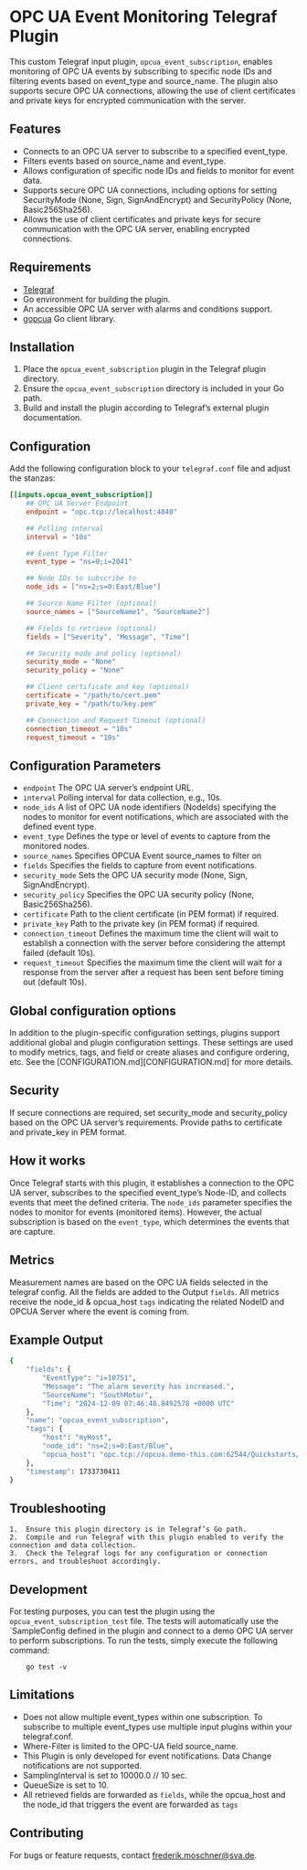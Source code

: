 # OPC UA Event Monitoring Telegraf Plugin
This custom Telegraf input plugin, `opcua_event_subscription`, enables monitoring of OPC UA events by subscribing to specific node IDs and filtering events based on event_type and source_name. The plugin also supports secure OPC UA connections, allowing the use of client certificates and private keys for encrypted communication with the server.

## Features
- Connects to an OPC UA server to subscribe to a specified event_type.
- Filters events based on source_name and event_type.
- Allows configuration of specific node IDs and fields to monitor for event data.
- Supports secure OPC UA connections, including options for setting SecurityMode (None, Sign, SignAndEncrypt) and SecurityPolicy (None, Basic256Sha256).
- Allows the use of client certificates and private keys for secure communication with the OPC UA server, enabling encrypted connections.

## Requirements
- [Telegraf](https://www.influxdata.com/time-series-platform/telegraf/)
- Go environment for building the plugin.
- An accessible OPC UA server with alarms and conditions support.
- [gopcua](https://github.com/gopcua/opcua) Go client library.

## Installation
1. Place the `opcua_event_subscription` plugin in the Telegraf plugin directory.
2. Ensure the `opcua_event_subscription` directory is included in your Go path.
3. Build and install the plugin according to Telegraf’s external plugin documentation.

## Configuration
Add the following configuration block to your `telegraf.conf` file and adjust the stanzas:
```toml
[[inputs.opcua_event_subscription]]
    ## OPC UA Server Endpoint
    endpoint = "opc.tcp://localhost:4840"

    ## Polling interval
    interval = "10s"

    ## Event Type Filter
    event_type = "ns=0;i=2041"

    ## Node IDs to subscribe to
    node_ids = ["ns=2;s=0:East/Blue"]

    ## Source Name Filter (optional)
    source_names = ["SourceName1", "SourceName2"]

    ## Fields to retrieve (optional)
    fields = ["Severity", "Message", "Time"]

    ## Security mode and policy (optional)
    security_mode = "None"
    security_policy = "None"

    ## Client certificate and key (optional)
    certificate = "/path/to/cert.pem"
    private_key = "/path/to/key.pem"

    ## Connection and Request Timeout (optional)
    connection_timeout = "10s"
    request_timeout = "10s"
```

## Configuration Parameters
- `endpoint` The OPC UA server’s endpoint URL.
- `interval` Polling interval for data collection, e.g., 10s.
- `node_ids` A list of OPC UA node identifiers (NodeIds) specifying the nodes to monitor for event notifications, which are associated with the defined event type.
- `event_type` Defines the type or level of events to capture from the monitored nodes.
- `source_names` Specifies OPCUA Event source_names to filter on
- `fields` Specifies the fields to capture from event notifications.
- `security_mode` Sets the OPC UA security mode (None, Sign, SignAndEncrypt).
- `security_policy` Specifies the OPC UA security policy (None, Basic256Sha256).
- `certificate` Path to the client certificate (in PEM format) if required.
- `private_key` Path to the private key (in PEM format) if required.
- `connection_timeout` Defines the maximum time the client will wait to establish a connection with the server before considering the attempt failed (default 10s).
- `request_timeout` Specifies the maximum time the client will wait for a response from the server after a request has been sent before timing out (default 10s).

## Global configuration options <!-- @/docs/includes/plugin_config.md -->

In addition to the plugin-specific configuration settings, plugins support
additional global and plugin configuration settings. These settings are used to
modify metrics, tags, and field or create aliases and configure ordering, etc.
See the [CONFIGURATION.md][CONFIGURATION.md] for more details.

## Security
If secure connections are required, set security_mode and security_policy based on the OPC UA server’s requirements. Provide paths to certificate and private_key in PEM format.

## How it works
Once Telegraf starts with this plugin, it establishes a connection to the OPC UA server, subscribes to the specified event_type’s Node-ID, and collects events that meet the defined criteria.
The `node_ids` parameter specifies the nodes to monitor for events (monitored items). However, the actual subscription is based on the `event_type`, which determines the events that are capture.

## Metrics
Measurement names are based on the OPC UA fields selected in the telegraf config. All the fields are added to the Output `fields`.
All metrics receive the node_id & opcua_host `tags` indicating the related NodeID and OPCUA Server where the event is coming from.


## Example Output
```bash
{
    "fields": {
        "EventType": "i=10751",
        "Message": "The alarm severity has increased.",
        "SourceName": "SouthMotor",
        "Time": "2024-12-09 07:46:48.8492578 +0000 UTC"
    },
    "name": "opcua_event_subscription",
    "tags": {
        "host": "myHost",
        "node_id": "ns=2;s=0:East/Blue",
        "opcua_host": "opc.tcp://opcua.demo-this.com:62544/Quickstarts/AlarmConditionServer"
    },
    "timestamp": 1733730411
}
```

##  Troubleshooting
	1.	Ensure this plugin directory is in Telegraf’s Go path.
	2.	Compile and run Telegraf with this plugin enabled to verify the connection and data collection.
	3.	Check the Telegraf logs for any configuration or connection errors, and troubleshoot accordingly.

## Development
For testing purposes, you can test the plugin using the `opcua_event_subscription_test` file. The tests will automatically use the `SampleConfig defined in the plugin and connect to a demo OPC UA server to perform subscriptions.
To run the tests, simply execute the following command:
```batch
    go test -v
```

## Limitations
- Does not allow multiple event_types within one subscription. To subscribe to multiple event_types use multiple input plugins within your telegraf.conf.
- Where-Filter is limited to the OPC-UA field source_name.
- This Plugin is only developed for event notifications. Data Change notifications are not supported.
- SamplingInterval is set to  10000.0 // 10 sec.
- QueueSize is set to 10.
- All retrieved fields are forwarded as `fields`, while the opcua_host and the node_id that triggers the event are forwarded as `tags`

## Contributing
For bugs or feature requests, contact frederik.moschner@sva.de.